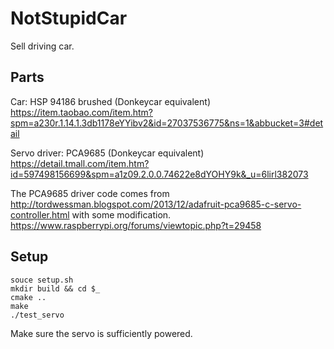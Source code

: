 # NotStupidCar
Sell driving car.

## Parts
Car: HSP 94186 brushed (Donkeycar equivalent) \
https://item.taobao.com/item.htm?spm=a230r.1.14.1.3db1178eYYibv2&id=27037536775&ns=1&abbucket=3#detail

Servo driver: PCA9685 (Donkeycar equivalent) \
https://detail.tmall.com/item.htm?id=597498156699&spm=a1z09.2.0.0.74622e8dYOHY9k&_u=6lirl382073

The PCA9685 driver code comes from http://tordwessman.blogspot.com/2013/12/adafruit-pca9685-c-servo-controller.html 
with some modification. \
https://www.raspberrypi.org/forums/viewtopic.php?t=29458

## Setup
```
souce setup.sh
mkdir build && cd $_
cmake ..
make
./test_servo 
```

Make sure the servo is sufficiently powered. 
